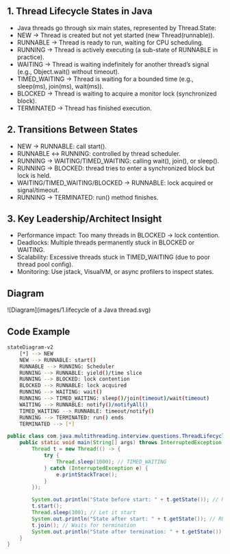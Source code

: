 ## 1. Thread Lifecycle States in Java

- Java threads go through six main states, represented by Thread.State:
- NEW → Thread is created but not yet started (new Thread(runnable)).
- RUNNABLE → Thread is ready to run, waiting for CPU scheduling.
- RUNNING → Thread is actively executing (a sub-state of RUNNABLE in practice).
- WAITING → Thread is waiting indefinitely for another thread’s signal (e.g., Object.wait() without timeout).
- TIMED_WAITING → Thread is waiting for a bounded time (e.g., sleep(ms), join(ms), wait(ms)).
- BLOCKED → Thread is waiting to acquire a monitor lock (synchronized block).
- TERMINATED → Thread has finished execution.


## 2. Transitions Between States

- NEW → RUNNABLE: call start().
- RUNNABLE ↔ RUNNING: controlled by thread scheduler.
- RUNNING → WAITING/TIMED_WAITING: calling wait(), join(), or sleep().
- RUNNING → BLOCKED: thread tries to enter a synchronized block but lock is held.
- WAITING/TIMED_WAITING/BLOCKED → RUNNABLE: lock acquired or signal/timeout.
- RUNNING → TERMINATED: run() method finishes.

## 3. Key Leadership/Architect Insight

- Performance impact: Too many threads in BLOCKED → lock contention.
- Deadlocks: Multiple threads permanently stuck in BLOCKED or WAITING.
- Scalability: Excessive threads stuck in TIMED_WAITING (due to poor thread pool config).
- Monitoring: Use jstack, VisualVM, or async profilers to inspect states.

## Diagram

![Diagram](images/1.lifecycle of a Java thread.svg)

## Code Example
```bash
stateDiagram-v2
    [*] --> NEW
    NEW --> RUNNABLE: start()
    RUNNABLE --> RUNNING: Scheduler
    RUNNING --> RUNNABLE: yield()/time slice
    RUNNING --> BLOCKED: lock contention
    BLOCKED --> RUNNABLE: lock acquired
    RUNNING --> WAITING: wait()
    RUNNING --> TIMED_WAITING: sleep()/join(timeout)/wait(timeout)
    WAITING --> RUNNABLE: notify()/notifyAll()
    TIMED_WAITING --> RUNNABLE: timeout/notify()
    RUNNING --> TERMINATED: run() ends
    TERMINATED --> [*]

```

```java
public class com.java.multithreading.interview.questions.ThreadLifecycleDemo {
    public static void main(String[] args) throws InterruptedException {
        Thread t = new Thread(() -> {
            try {
                Thread.sleep(1000); // TIMED_WAITING
            } catch (InterruptedException e) {
                e.printStackTrace();
            }
        });

        System.out.println("State before start: " + t.getState()); // NEW
        t.start();
        Thread.sleep(100); // Let it start
        System.out.println("State after start: " + t.getState()); // RUNNABLE / TIMED_WAITING
        t.join(); // Waits for termination
        System.out.println("State after termination: " + t.getState()); // TERMINATED
    }
}

```
